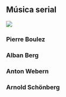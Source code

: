 ## Música serial

<img src="http://www.maurograziani.org/wordpress/wp-content/boulez-struct-2.jpg">

### Pierre Boulez
### Alban Berg
### Anton Webern
### Arnold Schönberg
